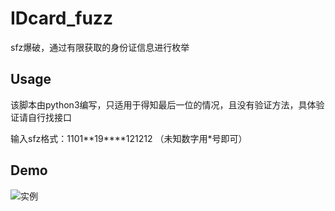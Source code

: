 # IDcard_fuzz
sfz爆破，通过有限获取的身份证信息进行枚举
## Usage
该脚本由python3编写，只适用于得知最后一位的情况，且没有验证方法，具体验证请自行找接口

输入sfz格式：1101**19****121212 （未知数字用\*号即可）


## Demo
![实例](https://github.com/nws0507/IDcard_fuzz/blob/master/test.jpg)
